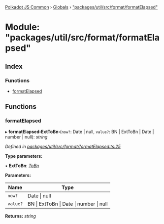 [Polkadot JS Common](../README.md) › [Globals](../globals.md) › ["packages/util/src/format/formatElapsed"](_packages_util_src_format_formatelapsed_.md)

# Module: "packages/util/src/format/formatElapsed"

## Index

### Functions

* [formatElapsed](_packages_util_src_format_formatelapsed_.md#formatelapsed)

## Functions

###  formatElapsed

▸ **formatElapsed**‹**ExtToBn**›(`now?`: Date | null, `value?`: BN | ExtToBn | Date | number | null): *string*

*Defined in [packages/util/src/format/formatElapsed.ts:25](https://github.com/polkadot-js/common/blob/e845132d/packages/util/src/format/formatElapsed.ts#L25)*

**Type parameters:**

▪ **ExtToBn**: *[ToBn](../interfaces/_packages_util_src_types_.tobn.md)*

**Parameters:**

Name | Type |
------ | ------ |
`now?` | Date &#124; null |
`value?` | BN &#124; ExtToBn &#124; Date &#124; number &#124; null |

**Returns:** *string*
